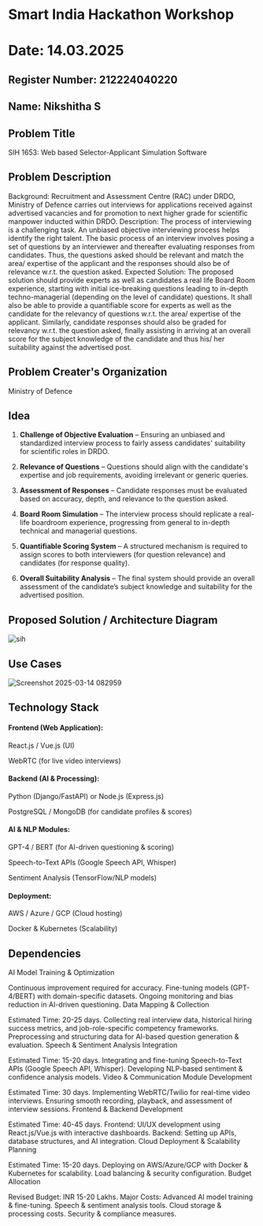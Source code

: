 # Smart India Hackathon Workshop
# Date: 14.03.2025
## Register Number: 212224040220
## Name: Nikshitha S
## Problem Title
SIH 1653: Web based Selector-Applicant Simulation Software
## Problem Description
Background: Recruitment and Assessment Centre (RAC) under DRDO, Ministry of Defence carries out interviews for applications received against advertised vacancies and for promotion to next higher grade for scientific manpower inducted within DRDO. Description: The process of interviewing is a challenging task. An unbiased objective interviewing process helps identify the right talent. The basic process of an interview involves posing a set of questions by an interviewer and thereafter evaluating responses from candidates. Thus, the questions asked should be relevant and match the area/ expertise of the applicant and the responses should also be of relevance w.r.t. the question asked. Expected Solution: The proposed solution should provide experts as well as candidates a real life Board Room experience, starting with initial ice-breaking questions leading to in-depth techno-managerial (depending on the level of candidate) questions. It shall also be able to provide a quantifiable score for experts as well as the candidate for the relevancy of questions w.r.t. the area/ expertise of the applicant. Similarly, candidate responses should also be graded for relevancy w.r.t. the question asked, finally assisting in arriving at an overall score for the subject knowledge of the candidate and thus his/ her suitability against the advertised post.

## Problem Creater's Organization
Ministry of Defence

## Idea

1. **Challenge of Objective Evaluation** – Ensuring an unbiased and standardized interview process to fairly assess candidates' suitability for scientific roles in DRDO.  

2. **Relevance of Questions** – Questions should align with the candidate's expertise and job requirements, avoiding irrelevant or generic queries.  

3. **Assessment of Responses** – Candidate responses must be evaluated based on accuracy, depth, and relevance to the question asked.  

4. **Board Room Simulation** – The interview process should replicate a real-life boardroom experience, progressing from general to in-depth technical and managerial questions.  

5. **Quantifiable Scoring System** – A structured mechanism is required to assign scores to both interviewers (for question relevance) and candidates (for response quality).  

6. **Overall Suitability Analysis** – The final system should provide an overall assessment of the candidate’s subject knowledge and suitability for the advertised position.


## Proposed Solution / Architecture Diagram

![sih](https://github.com/user-attachments/assets/01e56152-d242-4666-a19f-1fcdb42e7af7)



## Use Cases

![Screenshot 2025-03-14 082959](https://github.com/user-attachments/assets/de5d900c-8dc5-4ea9-855c-5dade3838bea)



## Technology Stack

#### Frontend (Web Application):

React.js / Vue.js (UI)

WebRTC (for live video interviews)

#### Backend (AI & Processing):

Python (Django/FastAPI) or Node.js (Express.js)

PostgreSQL / MongoDB (for candidate profiles & scores)

#### AI & NLP Modules:

GPT-4 / BERT (for AI-driven questioning & scoring)

Speech-to-Text APIs (Google Speech API, Whisper)

Sentiment Analysis (TensorFlow/NLP models)

#### Deployment:

AWS / Azure / GCP (Cloud hosting)

Docker & Kubernetes (Scalability)

## Dependencies

AI Model Training & Optimization

Continuous improvement required for accuracy.
Fine-tuning models (GPT-4/BERT) with domain-specific datasets.
Ongoing monitoring and bias reduction in AI-driven questioning.
Data Mapping & Collection

Estimated Time: 20-25 days.
Collecting real interview data, historical hiring success metrics, and job-role-specific competency frameworks.
Preprocessing and structuring data for AI-based question generation & evaluation.
Speech & Sentiment Analysis Integration

Estimated Time: 15-20 days.
Integrating and fine-tuning Speech-to-Text APIs (Google Speech API, Whisper).
Developing NLP-based sentiment & confidence analysis models.
Video & Communication Module Development

Estimated Time: 30 days.
Implementing WebRTC/Twilio for real-time video interviews.
Ensuring smooth recording, playback, and assessment of interview sessions.
Frontend & Backend Development

Estimated Time: 40-45 days.
Frontend: UI/UX development using React.js/Vue.js with interactive dashboards.
Backend: Setting up APIs, database structures, and AI integration.
Cloud Deployment & Scalability Planning

Estimated Time: 15-20 days.
Deploying on AWS/Azure/GCP with Docker & Kubernetes for scalability.
Load balancing & security configuration.
Budget Allocation

Revised Budget: INR 15-20 Lakhs.
Major Costs:
Advanced AI model training & fine-tuning.
Speech & sentiment analysis tools.
Cloud storage & processing costs.
Security & compliance measures.
